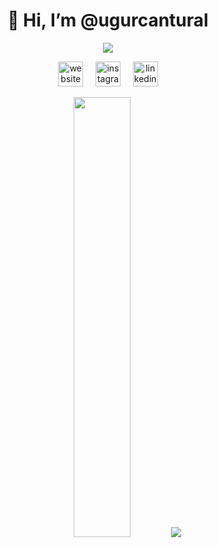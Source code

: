 <h1 align="center">👋 Hi, I’m @ugurcantural</h1>

<p align="center" width="100%">
  <img src="https://komarev.com/ghpvc/?username=ugurcantural&color=blue&style=for-the-badge">
</p>

<p align="center" width="100%">
  <a href="https://ugurcantural.netlify.app"><img src="https://cdn-icons-png.flaticon.com/512/841/841364.png" alt="website" width="40" height="40"/></a>
  &nbsp; &nbsp;
  <a href="https://www.instagram.com/birugurtu/"><img src="https://cdn-icons-png.flaticon.com/512/174/174855.png" alt="instagram" width="40" height="40"/></a>
  &nbsp; &nbsp;
  <a href="https://tr.linkedin.com/in/u%C4%9Furcan-tural-202702243"><img src="https://cdn-icons-png.flaticon.com/512/174/174857.png" alt="linkedin" width="40" height="40"/></a>
</p>

<p align="center">
 <img width="42.5%" src="https://github-readme-stats.vercel.app/api?username=ugurcantural&show_icons=true&theme=radical">
 <img src="https://github-readme-stats.vercel.app/api/top-langs/?username=ugurcantural&layout=compact&theme=radical">
</p>
